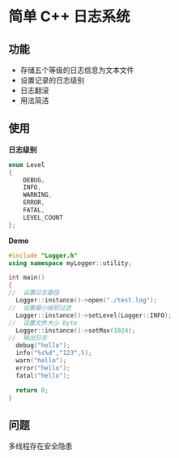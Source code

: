 # 简单 C++ 日志系统

## 功能

- 存储五个等级的日志信息为文本文件
- 设置记录的日志级别
- 日志翻滚
- 用法简洁

## 使用

**日志级别**

```cpp
enum Level
{
    DEBUG,
    INFO,
    WARNING,
    ERROR,
    FATAL,
    LEVEL_COUNT
};
```
**Demo**
```c++
#include "Logger.h"
using namespace myLogger::utility;

int main()
{
//  设置日志路径
  Logger::instance()->open("./test.log");
//  设置最小级别过滤
  Logger::instance()->setLevel(Logger::INFO);
//  设置文件大小 byte
  Logger::instance()->setMax(1024);
//  输出日志
  debug("hello");
  info("%s%d","123",5);
  warn("hello");
  error("hello");
  fatal("hello");

  return 0;
}
```

## 问题

多线程存在安全隐患
